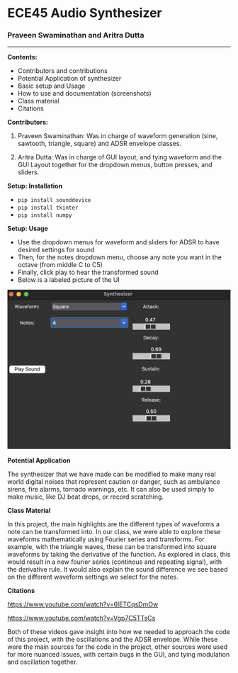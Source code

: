 # ECE45 Audio Synthesizer

### Praveen Swaminathan and Aritra Dutta

---

**Contents:**
- Contributors and contributions
- Potential Application of synthesizer
- Basic setup and Usage
- How to use and documentation (screenshots)
- Class material
- Citations


**Contributors:**
1. Praveen Swaminathan: Was in charge of waveform generation (sine, sawtooth, triangle, square) and ADSR envelope classes.

2. Aritra Dutta: Was in charge of GUI layout, and tying waveform and the GUI Layout together for the dropdown menus, button presses, and sliders.



**Setup: Installation**
- ``pip install sounddevice``
- ``pip install tkinter``
- ``pip install numpy``



**Setup: Usage**
- Use the dropdown menus for waveform and sliders for ADSR to have desired settings for sound
- Then, for the notes dropdown menu, choose any note you want in the octave (from middle C to C5)
- Finally, click play to hear the transformed sound
- Below is a labeled picture of the UI

![](SynthDemo.png)


**Potential Application**

The synthesizer that we have made can be modified to make many real world digital noises that represent caution or danger, such as ambulance sirens, fire alarms, tornado warnings, etc. It can also be used simply to make music, like DJ beat drops, or record scratching. 



**Class Material**

In this project, the main highlights are the different types of waveforms a note can be transformed into. In our class, we were able to explore these waveforms mathematically using Fourier series and transforms. For example, with the triangle waves, these can be transformed into square waveforms by taking the derivative of the function. As explored in class, this would result in a new fourier series (continous and repeating signal), with the derivative rule. It would also explain the sound difference we see based on the different waveform settings we select for the notes.


**Citations**

https://www.youtube.com/watch?v=6lETCqsDmOw

https://www.youtube.com/watch?v=Vgp7C5TTsCs

Both of these videos gave insight into how we needed to approach the code of this project, with the oscillations and the ADSR envelope. While these were the main sources for the code in the project, other sources were used for more nuanced issues, with certain bugs in the GUI, and tying modulation and oscillation together. 

